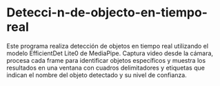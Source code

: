 # Detecci-n-de-objecto-en-tiempo-real
Este programa realiza detección de objetos en tiempo real utilizando el modelo EfficientDet Lite0 de MediaPipe. Captura video desde la cámara, procesa cada frame para identificar objetos específicos y muestra los resultados en una ventana con cuadros delimitadores y etiquetas que indican el nombre del objeto detectado y su nivel de confianza.

